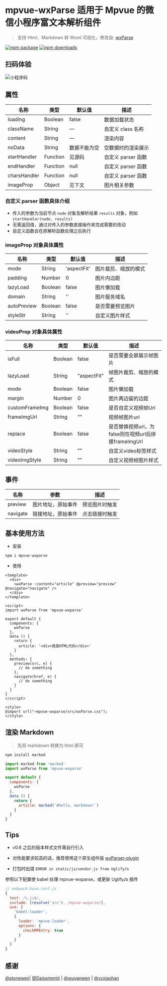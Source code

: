 # mpvue-wxParse 适用于 Mpvue 的微信小程序富文本解析组件

> 支持 Html、Markdown 转 Wxml 可视化，修改自: [wxParse](https://github.com/icindy/wxParse)

[![npm package](https://img.shields.io/npm/v/mpvue-wxparse.svg)](https://npmjs.org/package/mpvue-wxparse)
[![npm downloads](http://img.shields.io/npm/dm/mpvue-wxparse.svg)](https://npmjs.org/package/mpvue-wxparse)


## 扫码体验
![小程序码](./static/qrcode.jpg)


## 属性

| 名称         | 类型     | 默认值       | 描述               |
| ------------ | -------- | ------------ | ------------------ |
| loading      | Boolean  | false        | 数据加载状态       |
| className    | String   | —           | 自定义 class 名称  |
| content      | String   | —           | 渲染内容           |
| noData       | String   | 数据不能为空 | 空数据时的渲染展示 |
| startHandler | Function | 见源码       | 自定义 parser 函数 |
| endHandler   | Function | null         | 自定义 parser 函数 |
| charsHandler | Function | null         | 自定义 parser 函数 |
| imageProp    | Object   | 见下文       | 图片相关参数       |

### 自定义 parser 函数具体介绍

* 传入的参数为当前节点 `node` 对象及解析结果 `results` 对象，例如 `startHandler(node, results)`
* 无需返回值，通过对传入的参数直接操作来完成需要的改动
* 自定义函数会在原解析函数处理之后执行

### imageProp 对象具体属性

| 名称        | 类型    | 默认值      | 描述                 |
| ----------- | ------- | ----------- | -------------------- |
| mode        | String  | 'aspectFit' | 图片裁剪、缩放的模式 |
| padding     | Number  | 0           | 图片内边距           |
| lazyLoad    | Boolean | false       | 图片懒加载           |
| domain      | String  | ''          | 图片服务域名         |
| autoPreview | Boolean | false       | 是否需要预览图片     |
| styleStr    | String  | ''          | 自定义图片样式       |

### videoProp 对象具体属性

| 名称           | 类型    | 默认值      | 描述                                                 |
| -------------- | ------- | ----------- | ---------------------------------------------------- |
| isFull         | Boolean | false       | 是否需要全屏展示帧图片                               |
| lazyLoad       | String  | "aspectFit" | 帧图片裁剪、缩放的模式                               |
| mode           | Boolean | false       | 图片懒加载                                           |
| margin         | Number  | 0           | 图片两边留的边距                                     |
| customFrameImg | Boolean | false       | 是否自定义视频帧Url                                  |
| frameImgUrl    | String  | ""          | 视频帧图片url                                        |
| replace        | Boolean | false       | 是否替换视频url，为false则在视频url后拼接frameImgUrl |
| videoStyle     | String  | ""          | 自定义video标签样式                                  |
| videoImgStyle  | String  | ""          | 自定义视频帧图片样式                                 |
## 事件

| 名称     | 参数               | 描述           |
| -------- | ------------------ | -------------- |
| preview  | 图片地址，原始事件 | 预览图片时触发 |
| navigate | 链接地址，原始事件 | 点击链接时触发 |

## 基本使用方法

* 安装

``` bash
npm i mpvue-wxparse
```

* 使用

``` vue
<template>
  <div>
    <wxParse :content="article" @preview="preview" @navigate="navigate" />
  </div>
</template>

<script>
import wxParse from 'mpvue-wxparse'

export default {
  components: {
    wxParse
  },
  data () {
    return {
      article: '<div>我是HTML代码</div>'
    }
  },
  methods: {
    preview(src, e) {
      // do something
    },
    navigate(href, e) {
      // do something
    }
  }
}
</script>

<style>
@import url("~mpvue-wxparse/src/wxParse.css");
</style>
```


## 渲染 Markdown

> 先将 markdown 转换为 html 即可

``` bash
npm install marked
```

``` js
import marked from 'marked'
import wxParse from 'mpvue-wxparse'

export default {
  components: {
    wxParse
  },
  data () {
    return {
      article: marked(`#hello, markdown!`)
    }
  }
}
```


## Tips

* v0.6 之后的版本样式文件需自行引入

* 对性能要求较高的话，推荐使用这个原生组件版 [wxParser-plugin](https://github.com/ifanrx/wxParser-plugin)

* 打包时出错 `ERROR in static/js/vendor.js from UglifyJs`

参照以下配置使 babel 处理 mpvue-wxparse，或更新 UglifyJs 插件

``` js
// webpack.base.conf.js
{
  test: /\.js$/,
  include: [resolve('src'), /mpvue-wxparse/],
  use: [
    'babel-loader',
    {
      loader: 'mpvue-loader',
      options: {
        checkMPEntry: true
      }
    }
  ]
}
```


## 感谢

[@stonewen](https://github.com/stonewen)| [@Daissmentii](https://github.com/Daissmentii)        | [@wuyanwen](https://github.com/wuyanwen)           | [@vcxiaohan](https://github.com/vcxiaohan)
